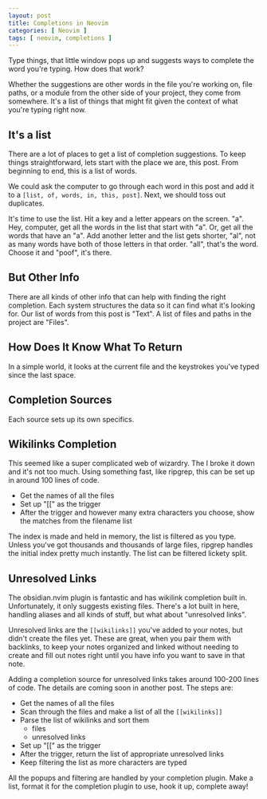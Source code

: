 ```yaml
---
layout: post
title: Completions in Neovim
categories: [ Neovim ]
tags: [ neovim, completions ]
---
```

Type things, that little window pops up and suggests ways to complete the word you're typing. How does that work?

Whether the suggestions are other words in the file you're working on, file paths, or a module from the other side of your project, they come from somewhere. It's a list of things that might fit given the context of what you're typing right now. 

## It's a list

There are a lot of places to get a list of completion suggestions. To keep things straightforward, lets start with the place we are, this post. From beginning to end, this is a list of words. 

We could ask the computer to go through each word in this post and add it to a `[list, of, words, in, this, post]`. Next, we should toss out duplicates. 

It's time to use the list. Hit a key and a letter appears on the screen. "a". Hey, computer, get all the words in the list that start with "a". Or, get all the words that have an "a". Add another letter and the list gets shorter, "al", not as many words have both of those letters in that order. "all", that's the word. Choose it and "poof", it's there. 

## But Other Info

There are all kinds of other info that can help with finding the right completion. Each system structures the data so it can find what it's looking for. Our list of words from this post is "Text". A list of files and paths in the project are "Files". 

## How Does It Know What To Return

In a simple world, it looks at the current file and the keystrokes you've typed since the last space. 

## Completion Sources

Each source sets up its own specifics. 

## Wikilinks Completion

This seemed like a super complicated web of wizardry. The I broke it down and it's not too much. Using something fast, like ripgrep, this can be set up in around 100 lines of code. 

- Get the names of all the files
- Set up "[[" as the trigger
- After the trigger and however many extra characters you choose, show the matches from the filename list

The index is made and held in memory, the list is filtered as you type. Unless you've got thousands and thousands of large files, ripgrep handles the initial index pretty much instantly. The list can be filtered lickety split. 

## Unresolved Links

The obsidian.nvim plugin is fantastic and has wikilink completion built in. Unfortunately, it only suggests existing files. There's a lot built in here, handling aliases and all kinds of stuff, but what about "unresolved links".

Unresolved links are the `[[wikilinks]]` you've added to your notes, but didn't create the files yet. These are great, when you pair them with backlinks, to keep your notes organized and linked without needing to create and fill out notes right until you have info you want to save in that note. 

Adding a completion source for unresolved links takes around 100-200 lines of code. The details are coming soon in another post. The steps are:

- Get the names of all the files
- Scan through the files and make a list of all the `[[wikilinks]]`
- Parse the list of wikilinks and sort them
  - files
  - unresolved links
- Set up "[[" as the trigger
- After the trigger, return the list of appropriate unresolved links
- Keep filtering the list as more characters are typed

All the popups and filtering are handled by your completion plugin. Make a list, format it for the completion plugin to use, hook it up, complete away!




